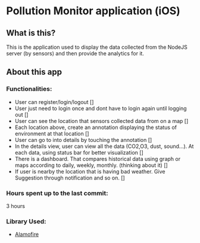 # Pollution Monitor application (iOS)

## What is this?
This is the application used to display the data collected from the NodeJS server (by sensors) and then provide the analytics for it.

## About this app
### Functionalities:
* User can register/login/logout []
* User just need to login once and dont have to login again until logging out []
* User can see the location that sensors collected data from on a map []
* Each location above, create an annotation displaying the status of environment at that location []
* User can go to into details by touching the annotation []
* In the details view, user can view all the data (CO2,O3, dust, sound...). At each data, using status bar for better visualization []
* There is a dashboard. That compares historical data using graph or maps according to daily, weekly, monthly. (thinking about it) []
* If user is nearby the location that is having bad weather. Give Suggestion through notification and so on. []

### Hours spent up to the last commit:
3 hours

### Library Used:
* [Alamofire](https://github.com/Alamofire/Alamofire)


